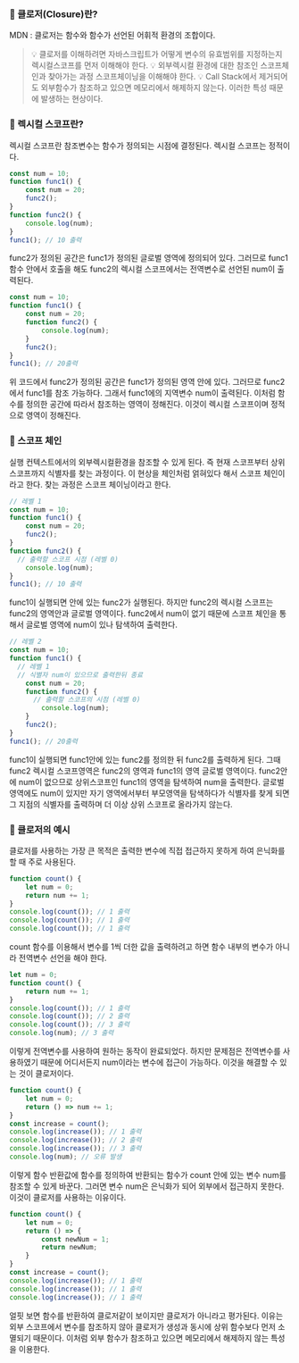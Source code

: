 ### 📌 클로저(Closure)란?
MDN : 클로저는 함수와 함수가 선언된 어휘적 환경의 조합이다.
> 💡 클로저를 이해하려면 자바스크립트가 어떻게 변수의 유효범위를 지정하는지 렉시컬스코프를 먼저 이해해야 한다.
💡 외부렉시컬 환경에 대한 참조인 스코프체인과 찾아가는 과정 스코프체이닝을 이해해야 한다.
💡 Call Stack에서 제거되어도 외부함수가 참조하고 있으면 메모리에서 해제하지 않는다. 이러한 특성 때문에 발생하는 현상이다.

### 📌 렉시컬 스코프란?
렉시컬 스코프란 참조변수는 함수가 정의되는 시점에 결정된다.
렉시컬 스코프는 정적이다.
> 
```javascript
const num = 10;
function func1() {
    const num = 20;
    func2();
}
function func2() {
    console.log(num);
}
func1(); // 10 출력
```
func2가 정의된 공간은 func1가 정의된 글로벌 영역에 정의되어 있다. 그러므로 func1함수 안에서 호출을 해도 func2의 렉시컬 스코프에서는 전역변수로 선언된 num이 출력된다.
```javascript
const num = 10;
function func1() {
    const num = 20;
    function func2() {
        console.log(num);
    }
    func2();
}
func1(); // 20출력
```
위 코드에서 func2가 정의된 공간은 func1가 정의된 영역 안에 있다. 그러므로 func2에서 func1를 참조 가능하다. 그래서 func1에의 지역변수 num이 출력된다. 이처럼 함수를 정의한 공간에 따라서 참조하는 영역이 정해진다. 이것이 렉시컬 스코프이며 정적으로 영역이 정해진다.

### 📌 스코프 체인
실행 컨텍스트에서의 외부렉시컬환경을 참조할 수 있게 된다. 즉 현재 스코프부터 상위스코프까지 식별자를 찾는 과정이다. 이 현상을 체인처럼 얽혀있다 해서 스코프 체인이라고 한다. 찾는 과정은 스코프 체이닝이라고 한다.
> 
```javascript
// 레벨 1
const num = 10;
function func1() {
    const num = 20;
    func2();
}
function func2() {
  // 출력할 스코프 시점 (레벨 0)
    console.log(num);
}
func1(); // 10 출력
```
func1이 실행되면 안에 있는 func2가 실행된다. 하지만 func2의 렉시컬 스코프는 func2의 영역안과 글로벌 영역이다. func2에서 num이 없기 때문에 스코프 체인을 통해서 글로벌 영역에 num이 있나 탐색하여 출력한다.
```javascript
// 레벨 2
const num = 10;
function func1() {
  // 레벨 1
  // 식별자 num이 있으므로 출력한뒤 종료
    const num = 20;
    function func2() {
      // 출력할 스코프의 시점 (레벨 0)
        console.log(num);
    }
    func2();
}
func1(); // 20출력
```
func1이 실행되면 func1안에 있는 func2를 정의한 뒤 func2를 출력하게 된다. 그때 func2 렉시컬 스코프영역은 func2의 영역과 func1의 영역 글로벌 영역이다. func2안에 num이 없으므로 상위스코프인 func1의 영역을 탐색하여 num을 출력한다. 글로벌 영역에도 num이 있지만 자기 영역에서부터 부모영역을 탐색하다가 식별자를 찾게 되면 그 지점의 식별자를 출력하며 더 이상 상위 스코프로 올라가지 않는다.

### 📌 클로저의 예시
클로저를 사용하는 가장 큰 목적은 출력한 변수에 직접 접근하지 못하게 하여 은닉화를 할 때 주로 사용된다.
> 
```javascript
function count() {
    let num = 0;
    return num += 1;
}
console.log(count()); // 1 출력
console.log(count()); // 1 출력
console.log(count()); // 1 출력
```
count 함수를 이용해서 변수를 1씩 더한 값을 출력하려고 하면 함수 내부의 변수가 아니라 전역변수 선언을 해야 한다.
```javascript
let num = 0;
function count() {
    return num += 1;
}
console.log(count()); // 1 출력
console.log(count()); // 2 출력
console.log(count()); // 3 출력
console.log(num); // 3 출력
```
이렇게 전역변수를 사용하여 원하는 동작이 완료되었다. 하지만 문제점은 전역변수를 사용하였기 때문에 어디서든지 num이라는 변수에 접근이 가능하다. 이것을 해결할 수 있는 것이 클로저이다.
```javascript
function count() {
    let num = 0;
    return () => num += 1;
}
const increase = count();
console.log(increase()); // 1 출력
console.log(increase()); // 2 출력
console.log(increase()); // 3 출력
console.log(num); // 오류 발생
```
이렇게 함수 반환값에 함수를 정의하여 반환되는 함수가 count 안에 있는 변수 num를 참조할 수 있게 바꾼다. 그러면 변수 num은 은닉화가 되어 외부에서 접근하지 못한다. 이것이 클로저를 사용하는 이유이다.
```javascript
function count() {
    let num = 0;
    return () => {
        const newNum = 1;
        return newNum;
    }
}
const increase = count();
console.log(increase()); // 1 출력
console.log(increase()); // 1 출력
console.log(increase()); // 1 출력
```
얼핏 보면 함수를 반환하여 클로저같이 보이지만 클로저가 아니라고 평가된다. 이유는 외부 스코프에서 변수를 참조하지 않아 클로저가 생성과 동시에 상위 함수보다 먼저 소멸되기 때문이다. 이처럼 외부 함수가 참조하고 있으면 메모리에서 해제하지 않는 특성을 이용한다.